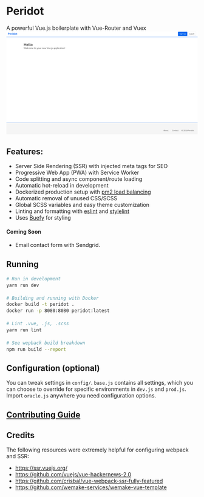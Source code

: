
# Peridot
A powerful Vue.js boilerplate with Vue-Router and Vuex
![Screenshot](./docs/readme_resources/homepage.png)

## Features:
* Server Side Rendering (SSR) with injected meta tags for SEO
* Progressive Web App (PWA) with Service Worker
* Code splitting and async component/route loading
* Automatic hot-reload in development
* Dockerized production setup with [pm2 load balancing](https://github.com/Unitech/pm2)
* Automatic removal of unused CSS/SCSS
* Global SCSS variables and easy theme customization
* Linting and formatting with [eslint](https://github.com/eslint/eslint) and [stylelint](https://github.com/stylelint/stylelint)
* Uses [Buefy](https://buefy.github.io/#/) for styling


#### Coming Soon
* Email contact form with Sendgrid.

## Running
```bash
# Run in development
yarn run dev

# Building and running with Docker
docker build -t peridot .
docker run -p 8080:8080 peridot:latest

# Lint .vue, .js, .scss
yarn run lint

# See wepback build breakdown
npm run build --report

```

## Configuration (optional)
You can tweak settings in `config/`. `base.js` contains all settings, which you can choose to override for specific environments in `dev.js` and `prod.js`. Import `oracle.js` anywhere you need configuration options.


## [Contributing Guide](./docs/contributing.md)

## Credits
The following resources were extremely helpful for configuring webpack and SSR:
* https://ssr.vuejs.org/
* https://github.com/vuejs/vue-hackernews-2.0
* https://github.com/crisbal/vue-webpack-ssr-fully-featured
* https://github.com/wemake-services/wemake-vue-template